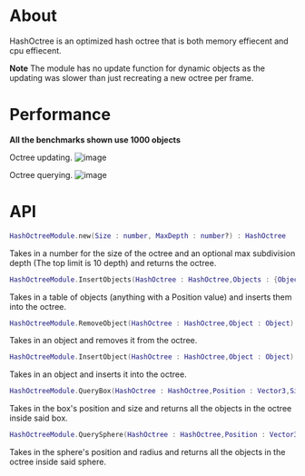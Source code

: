 # About

HashOctree is an optimized hash octree that is both memory effiecent and cpu effiecent. 

**Note** The module has no update function for dynamic objects as the updating was slower than just recreating a new octree per frame.

# Performance

**All the benchmarks shown use 1000 objects**

Octree updating.
![image](https://github.com/omrezkeypie/HashOctree/assets/104690138/857c2655-69d5-43ed-8f1b-017678392ad3)

Octree querying.
![image](https://github.com/omrezkeypie/HashOctree/assets/104690138/14c25158-0e93-4518-ba29-a04e44554de0)

# API

```lua
HashOctreeModule.new(Size : number, MaxDepth : number?) : HashOctree
```

Takes in a number for the size of the octree and an optional max subdivision depth (The top limit is 10 depth) and returns the octree.

```lua
HashOctreeModule.InsertObjects(HashOctree : HashOctree,Objects : {Object})
```

Takes in a table of objects (anything with a Position value) and inserts them into the octree.

```lua
HashOctreeModule.RemoveObject(HashOctree : HashOctree,Object : Object)
```

Takes in an object and removes it from the octree.

```lua
HashOctreeModule.InsertObject(HashOctree : HashOctree,Object : Object)
```

Takes in an object and inserts it into the octree.

```lua
HashOctreeModule.QueryBox(HashOctree : HashOctree,Position : Vector3,Size : Vector3) : {Object}
```

Takes in the box's position and size and returns all the objects in the octree inside said box.

```lua
HashOctreeModule.QuerySphere(HashOctree : HashOctree,Position : Vector3,Radius : number) : {Object}
```

Takes in the sphere's position and radius and returns all the objects in the octree inside said sphere.
